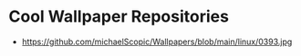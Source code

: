 # Cool Wallpaper Repositories

- <https://github.com/michaelScopic/Wallpapers/blob/main/linux/0393.jpg>

